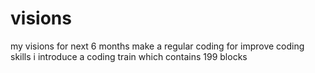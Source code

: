 # visions
my visions for next 6 months
make a regular coding for improve coding skills​
i introduce a coding train which contains 199 blocks 
